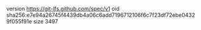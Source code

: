version https://git-lfs.github.com/spec/v1
oid sha256:e7e94a26745f4439db4a06c6add7196712106f6c7f23df72ebe04329f055f91e
size 3497
